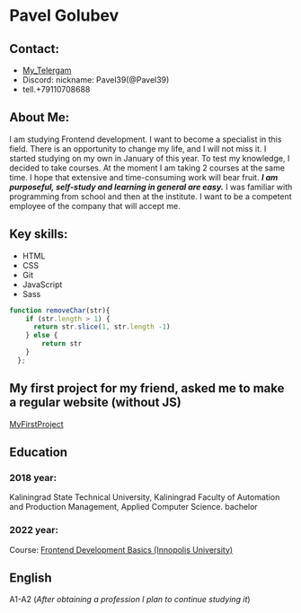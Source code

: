 # Pavel Golubev 
## Contact:

   * [My_Telergam](https://t.me/PavelGolubev39rus)
   * Discord: nickname: Pavel39(@Pavel39)
   *  tell.+79110708688
 
 
 ## About Me:
 
 I am studying Frontend development. I want to become a specialist in this field.
 There is an opportunity to change my life, and I will not miss it.
 I started studying on my own in January of this year. To test my knowledge, I decided to take courses.
 At the moment I am taking 2 courses at the same time. I hope that extensive and time-consuming work will bear fruit.
 ***I am purposeful, self-study and learning in general are easy.*** I was familiar with programming from school and then at the institute.
 I want to be a competent employee of the company that will accept me.
 
 
 ## Key skills:
 * HTML
 * CSS
 * Git
 * JavaScript
 * Sass


```javascript
function removeChar(str){
    if (str.length > 1) {
      return str.slice(1, str.length -1)
    } else {
        return str
    }
  };
```


## My first project for my friend, asked me to make a regular website (without JS)
[MyFirstProject](https://obrabotka39kld.ru/)

## Education

### 2018 year:
Kaliningrad State Technical University, Kaliningrad
Faculty of Automation and Production Management, Applied Computer Science. bachelor

### 2022 year:
Course: [Frontend Development Basics (Innopolis University)](https://innopolis.university/)


## English

A1-A2 (*After obtaining a profession I plan to continue studying it*)
